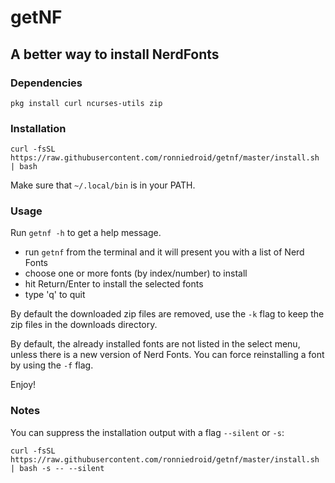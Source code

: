 # getNF

## A better way to install NerdFonts

### Dependencies

```
pkg install curl ncurses-utils zip
```

### Installation

```
curl -fsSL https://raw.githubusercontent.com/ronniedroid/getnf/master/install.sh | bash
```

Make sure that `~/.local/bin` is in your PATH.

### Usage

Run `getnf -h` to get a help message.

- run `getnf` from the terminal and it will present you with a list of Nerd Fonts
- choose one or more fonts (by index/number) to install
- hit Return/Enter to install the selected fonts
- type 'q' to quit

By default the downloaded zip files are removed,
use the `-k` flag to keep the zip files in the downloads directory.

By default, the already installed fonts are not listed in the select menu,
unless there is a new version of Nerd Fonts.
You can force reinstalling a font by using the `-f` flag.

Enjoy!

### Notes

You can suppress the installation output with a flag `--silent` or `-s`:
```
curl -fsSL https://raw.githubusercontent.com/ronniedroid/getnf/master/install.sh | bash -s -- --silent
```
